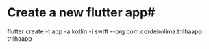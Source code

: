 # Create a new flutter app#
flutter create -t app -a kotlin -i swift --org com.cordeirolima.trilhaapp trilhaapp